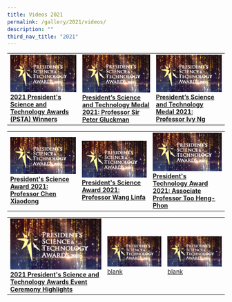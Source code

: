 ```yaml
---
title: Videos 2021
permalink: /gallery/2021/videos/
description: ""
third_nav_title: "2021"
---
```

<table> 
	<tr>
		<td><a href="https://youtu.be/-0859hfYcvA" target="_blank"> <img src = "/images/Video%20Thumbnails/thumbnail-v1.png"> <b>2021 President's Science and Technology Awards (PSTA) Winners</a></td>
		<td><a href="https://youtu.be/DJlFvGe_AcE"> <img src = "/images/Video%20Thumbnails/thumbnail-v1.png"><b>President’s Science and Technology Medal 2021: Professor Sir Peter Gluckman</a></td>
		<td><a href="https://youtu.be/7XdeglS7_eU"> <img src = "/images/Video%20Thumbnails/thumbnail-v1.png"><b>President’s Science and Technology Medal 2021: Professor Ivy Ng</a></td>
</tr>

<table> 
	<tr>
		<td><a href="https://youtu.be/V3neDn0oxZA"> <img src = "/images/Video%20Thumbnails/thumbnail-v1.png"> <b>President's Science Award 2021: Professor Chen Xiaodong</a></td>
		<td><a href="https://youtu.be/r4aTZTI9ug4"> <img src = "/images/Video%20Thumbnails/thumbnail-v1.png"><b>President's Science Award 2021: Professor Wang Linfa</a></td>
		<td><a href="https://youtu.be/5EJTtA6YKog"> <img src = "/images/Video%20Thumbnails/thumbnail-v1.png"><b>President's Technology Award 2021: Associate Professor Too Heng-Phon</a></td>
</tr>
	
<table> 
	<tr>
		<td><a href="https://youtu.be/KqyX_5_fL_I"> <img src = "/images/Video%20Thumbnails/thumbnail-v1.png"> <b>2021 President's Science and Technology Awards Event Ceremony Highlights</a></td>
		<td><a href="https://youtu.be/r4aTZTI9ug4"> <img src = "/images/Video%20Thumbnails/thumbnail-v1.png">blank</a></td>
		<td><a href="https://youtu.be/5EJTtA6YKog"> <img src = "/images/Video%20Thumbnails/thumbnail-v1.png">blank</a></td>
</tr>